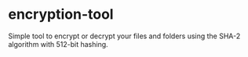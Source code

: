 # encryption-tool
Simple tool to encrypt or decrypt your files and folders using the SHA-2 algorithm with 512-bit hashing.
